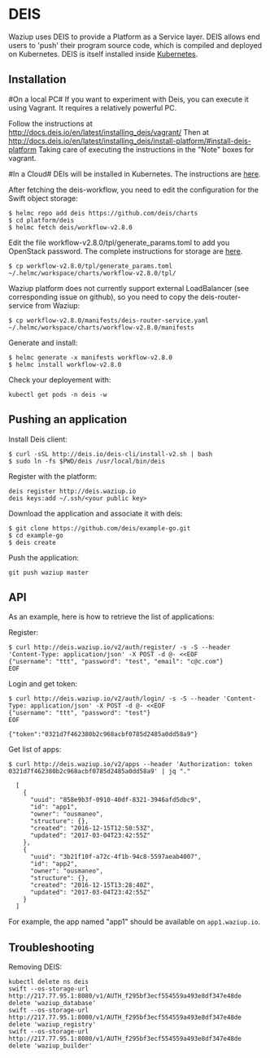 
DEIS
====

Waziup uses DEIS to provide a Platform as a Service layer.
DEIS allows end users to 'push' their program source code, which is compiled and deployed on Kubernetes.
DEIS is itself installed inside [Kubernetes](../kubernetes/INSTALL.md).

Installation
------------

#On a local PC#
If you want to experiment with Deis, you can execute it using Vagrant.
It requires a relatively powerful PC.

Follow the instructions at http://docs.deis.io/en/latest/installing_deis/vagrant/
Then at http://docs.deis.io/en/latest/installing_deis/install-platform/#install-deis-platform
Taking care of executing the instructions in the "Note" boxes for vagrant.

#In a Cloud#
DEIs will be installed in Kubernetes.
The instructions are [here](https://deis.com/docs/workflow/installing-workflow).

After fetching the deis-workflow, you need to edit the configuration for the Swift object storage:

```
$ helmc repo add deis https://github.com/deis/charts
$ cd platform/deis
$ helmc fetch deis/workflow-v2.8.0
```

Edit the file workflow-v2.8.0/tpl/generate_params.toml to add you OpenStack password.
The complete instructions for storage are [here](https://deis.com/docs/workflow/installing-workflow/configuring-object-storage/).

```
$ cp workflow-v2.8.0/tpl/generate_params.toml ~/.helmc/workspace/charts/workflow-v2.8.0/tpl/
```

Waziup platform does not currently support external LoadBalancer (see corresponding issue on github), so you need to copy the deis-router-service from Waziup:
```
$ cp workflow-v2.8.0/manifests/deis-router-service.yaml ~/.helmc/workspace/charts/workflow-v2.8.0/manifests
```

Generate and install:
```
$ helmc generate -x manifests workflow-v2.8.0
$ helmc install workflow-v2.8.0
```

Check your deployement with:

```
kubectl get pods -n deis -w
```

Pushing an application
----------------------

Install Deis client:
```
$ curl -sSL http://deis.io/deis-cli/install-v2.sh | bash
$ sudo ln -fs $PWD/deis /usr/local/bin/deis
```

Register with the platform:
```
deis register http://deis.waziup.io
deis keys:add ~/.ssh/<your public key>
```

Download the application and associate it with deis:
```
$ git clone https://github.com/deis/example-go.git
$ cd example-go
$ deis create
```

Push the application:
```
git push waziup master
```

API
---

As an example, here is how to retrieve the list of applications:

Register:
```
$ curl http://deis.waziup.io/v2/auth/register/ -s -S --header 'Content-Type: application/json' -X POST -d @- <<EOF
{"username": "ttt", "password": "test", "email": "c@c.com"}
EOF
```

Login and get token:
```
$ curl http://deis.waziup.io/v2/auth/login/ -s -S --header 'Content-Type: application/json' -X POST -d @- <<EOF
{"username": "ttt", "password": "test"}
EOF

{"token":"0321d7f462380b2c968acbf0785d2485a0dd58a9"}
```

Get list of apps:
```
$ curl http://deis.waziup.io/v2/apps --header 'Authorization: token 0321d7f462380b2c968acbf0785d2485a0dd58a9' | jq "."

  [ 
    {
      "uuid": "858e9b3f-0910-40df-8321-3946afd5dbc9",
      "id": "app1",
      "owner": "ousmaneo",
      "structure": {},
      "created": "2016-12-15T12:50:53Z",
      "updated": "2017-03-04T23:42:55Z"
    },
    {
      "uuid": "3b21f10f-a72c-4f1b-94c8-5597aeab4007",
      "id": "app2",
      "owner": "ousmaneo",
      "structure": {},
      "created": "2016-12-15T13:28:40Z",
      "updated": "2017-03-04T23:42:55Z"
    }
  ]
```
For example, the app named "app1" should be available on `app1.waziup.io`.


Troubleshooting
---------------

Removing DEIS:
```
kubectl delete ns deis
swift --os-storage-url http://217.77.95.1:8080/v1/AUTH_f295bf3ecf554559a493e8df347e48de delete 'waziup_database'
swift --os-storage-url http://217.77.95.1:8080/v1/AUTH_f295bf3ecf554559a493e8df347e48de delete 'waziup_registry'
swift --os-storage-url http://217.77.95.1:8080/v1/AUTH_f295bf3ecf554559a493e8df347e48de delete 'waziup_builder'
```
